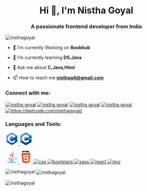 <h1 align="center">Hi 👋, I'm Nistha Goyal</h1>
<h3 align="center">A passionate frontend developer from India</h3>

<p align="left"> <img src="https://komarev.com/ghpvc/?username=nisthagoyal&label=Profile%20views&color=0e75b6&style=flat" alt="nisthagoyal" /> </p>

- 🔭 I’m currently Working on **Bookhub**

- 🌱 I’m currently learning **DS,Java**

- 💬 Ask me about **C,Java,Html**

- 📫 How to reach me **nisthag4@gmail.com**

<h3 align="left">Connect with me:</h3>
<p align="left">
<a href="https://linkedin.com/in/nistha goyal" target="blank"><img align="center" src="https://raw.githubusercontent.com/rahuldkjain/github-profile-readme-generator/master/src/images/icons/Social/linked-in-alt.svg" alt="nistha goyal" height="30" width="40" /></a>
<a href="https://fb.com/nistha goyal" target="blank"><img align="center" src="https://raw.githubusercontent.com/rahuldkjain/github-profile-readme-generator/master/src/images/icons/Social/facebook.svg" alt="nistha goyal" height="30" width="40" /></a>
<a href="https://instagram.com/nistha goyal" target="blank"><img align="center" src="https://raw.githubusercontent.com/rahuldkjain/github-profile-readme-generator/master/src/images/icons/Social/instagram.svg" alt="nistha goyal" height="30" width="40" /></a>
<a href="https://www.hackerrank.com/nistha goyal" target="blank"><img align="center" src="https://raw.githubusercontent.com/rahuldkjain/github-profile-readme-generator/master/src/images/icons/Social/hackerrank.svg" alt="nistha goyal" height="30" width="40" /></a>
<a href="https://www.leetcode.com/https://leetcode.com/nisthagoyal/" target="blank"><img align="center" src="https://raw.githubusercontent.com/rahuldkjain/github-profile-readme-generator/master/src/images/icons/Social/leet-code.svg" alt="https://leetcode.com/nisthagoyal/" height="30" width="40" /></a>
</p>

<h3 align="left">Languages and Tools:</h3>
<p align="left"> 
  <a href="https://www.cprogramming.com/" target="_blank"> <img src="https://raw.githubusercontent.com/devicons/devicon/master/icons/c/c-original.svg" alt="c" width="40" height="40"/> </a> 
  <a href="https://www.w3schools.com/cpp/" target="_blank"> <img src="https://raw.githubusercontent.com/devicons/devicon/master/icons/cplusplus/cplusplus-original.svg" alt="cplusplus" width="40" height="40"/> </a>
 
  <a href="https://www.java.com" target="_blank"> <img src="https://raw.githubusercontent.com/devicons/devicon/master/icons/java/java-original.svg" alt="java" width="40" height="40"/> </a>
   <a href="https://www.w3.org/html/" target="_blank"> <img src="https://raw.githubusercontent.com/devicons/devicon/master/icons/html5/html5-original-wordmark.svg" alt="html5" width="40" height="40"/> </a> 
   <a href="https://www.w3.org/css/" target="_blank"> <img src="https://cdn.jsdelivr.net/gh/devicons/devicon/icons/css3/css3-plain-wordmark.svg" alt="css" width="40" height="40"/> </a> 
   <a href="https://www.w3schools.com/bootstrap/" target="_blank"> <img src="https://cdn.jsdelivr.net/gh/devicons/devicon/icons/bootstrap/bootstrap-original.svg" alt="bootstarp" width="40" height="40"/> </a> 
   <a href="https://www.w3schools.com/sass/" target="_blank"> <img src="https://cdn.jsdelivr.net/gh/devicons/devicon/icons/sass/sass-original.svg" alt="sass" width="40" height="40"/> </a> 
   <a href="https://www.w3schools.com/react/" target="_blank"> <img src="https://cdn.jsdelivr.net/gh/devicons/devicon/icons/react/react-original-wordmark.svg" alt="react" width="40" height="40"/> </a> 
   <a href="https://mui.com/core/" target="_blank"> <img src="https://cdn.jsdelivr.net/gh/devicons/devicon/icons/materialui/materialui-original.svg" alt="mui" width="40" height="40"/> </a> 
  </p>

<p><img align="left" src="https://github-readme-stats.vercel.app/api/top-langs?username=nisthagoyal&show_icons=true&locale=en&layout=compact" alt="nisthagoyal" /></p>

<p>&nbsp;<img align="center" src="https://github-readme-stats.vercel.app/api?username=nisthagoyal&show_icons=true&locale=en" alt="nisthagoyal" /></p>

<p><img align="center" src="https://github-readme-streak-stats.herokuapp.com/?user=nisthagoyal&" alt="nisthagoyal" /></p>
